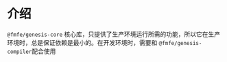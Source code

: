 # 介绍
`@fmfe/genesis-core` 核心库，只提供了生产环境运行所需的功能，所以它在生产环境时，总是保证依赖是最小的。在开发环境时，需要和 `@fmfe/genesis-compiler`配合使用
